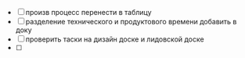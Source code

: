- [ ] произв процесс перенести в таблицу
- [ ] разделение технического и продуктового времени добавить в доку
- [ ] проверить таски на дизайн доске и лидовской доске
- [ ] 